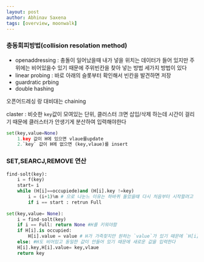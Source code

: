 ```yaml
---
layout: post
author: Abhinav Saxena
tags: [overview, moonwalk]
---
```


### 충동회피방법(collision resolation method)

- openaddressing : 충돌이 일어났을때 내가 넣을 위치는 데이터가 들어 있지만 주위에는 비어있을수 있기 때문에 주위빈칸을 찾아 넣는 방법
세가지 방법이 있다
- linear probing : 바로 아래의 슬롯부터 확인해서 빈칸을 발견하면 저장
- guardratic prbing
- double hashing

오픈어드레싱 랑 대비대는 chaining

claster : 비슷한 `key`값이 모여있는 단위, 클러스터 크면 삽입/삭제 하는데 시간이 걸리기 때문에 클러스터가 안생기게
분산하여 입력해야한다 

```py
set(key,value=None)
    1.key 값이 H에 있으면 vlaue를update
    2.`key` 값이 H에 없으면 (key,vlaue)를 insert
```

### SET,SEARCJ,REMOVE 연산 

```py 
find-solt(key):
    i = f(key)
    start= i 
    while (H[i]==occupiede)and (H[i].key !=key)
        i = (i+1)%m # 으로 나눈느 이유는 하바퀴 돌았을떄 다시 처음부터 시작할려고
        if i == start : retrun Full
        
set(key,value= None):
    i = find-solt(key)
    if i == Full: return None #H를 키워야함
    if H[i].is occupied:
        H[i].value = value # H가 가즉찾지만 원하는 `value`가 있기 때문에 `H[i].value`값을 업데이트한다
    else: #H도 비어있고 동일한 값이 안들어 있기 때문에 새로운 값을 입력한다
    H[i].key,H[i].value= key,vlaue
    return key
